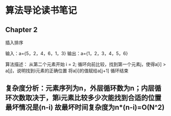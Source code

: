 # 算法导论读书笔记

## Chapter 2

插入排序

输入：a={5，2，4，6，1，3}
输出：a={1，2，3，4，5，6}

算法描述：
从第二个元素开始 i = 2;
  循环向前比较，找到第一个元素j，使得a[i] > a[j]，说明找到i元素的正确位置
    将a[i]的值赋给a[j+1]
循环结束

复杂度分析：元素序列为n，外层循环数为n；内层循环次数取决于，第i元素比较多少次能找到合适的位置
最坏情况是(n-i)
故最坏时间复杂度为n*(n-i)=O(N^2)
---
